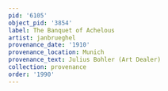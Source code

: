 ```yaml
---
pid: '6105'
object_pid: '3854'
label: The Banquet of Achelous
artist: janbrueghel
provenance_date: '1910'
provenance_location: Munich
provenance_text: Julius Bohler (Art Dealer)
collection: provenance
order: '1990'
---
```

